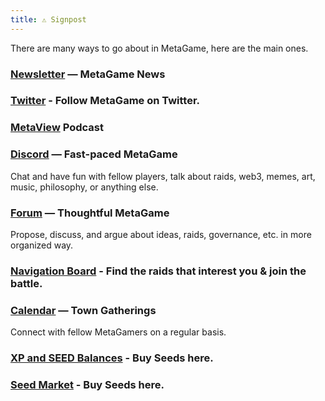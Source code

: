 ```yaml
---
title: ⚠️ Signpost
---
```


There are many ways to go about in MetaGame, here are the main ones.

### [Newsletter](https://metagame.substack.com/) — MetaGame News

### [Twitter](https://twitter.com/metafam) - Follow MetaGame on Twitter.

### [MetaView](https://anchor.fm/MetaGame/) Podcast

### [Discord](https://discord.gg/VYZPBnx) — Fast-paced MetaGame
Chat and have fun with fellow players, talk about raids, web3, memes, art, music, philosophy, or anything else.

### [Forum](https://forum.metagame.wtf/) — Thoughtful MetaGame
Propose, discuss, and argue about ideas, raids, governance, etc. in more organized way.

### [Navigation Board](https://wiki.metagame.wtf/docs/enter-metagame/navigation-board) - Find the raids that interest you & join the battle.

### [Calendar](https://calendar.google.com/calendar/u/1?cid=bmloNTlrdGdhZm1tNjRlZDRxazZ1ZTh2djRAZ3JvdXAuY2FsZW5kYXIuZ29vZ2xlLmNvbQ) — Town Gatherings
Connect with fellow MetaGamers on a regular basis.

### [XP and SEED Balances](https://metafam.github.io/XP) - Buy Seeds here.

### [Seed Market](https://app.uniswap.org/#/swap?inputCurrency=0x30cf203b48edaa42c3b4918e955fed26cd012a3f&outputCurrency=0xc02aaa39b223fe8d0a0e5c4f27ead9083c756cc2) - Buy Seeds here.
